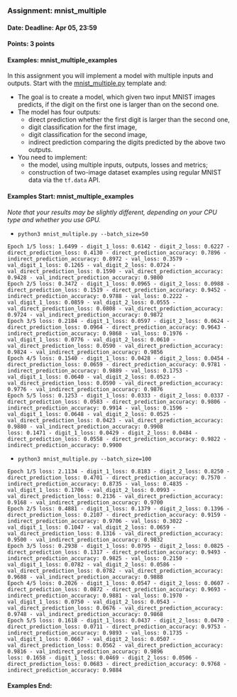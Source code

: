 ### Assignment: mnist_multiple
#### Date: Deadline: Apr 05, 23:59
#### Points: 3 points
#### Examples: mnist_multiple_examples

In this assignment you will implement a model with multiple inputs and outputs.
Start with the [mnist_multiple.py](https://github.com/ufal/npfl114/tree/master/labs/04/mnist_multiple.py)
template and:
- The goal is to create a model, which given two input MNIST images predicts, if the
  digit on the first one is larger than on the second one.
- The model has four outputs:
  - direct prediction whether the first digit is larger than the second one,
  - digit classification for the first image,
  - digit classification for the second image,
  - indirect prediction comparing the digits predicted by the above two outputs.
- You need to implement:
  - the model, using multiple inputs, outputs, losses and metrics;
  - construction of two-image dataset examples using regular MNIST data via the `tf.data` API.

#### Examples Start: mnist_multiple_examples
_Note that your results may be slightly different, depending on your CPU type and whether you use GPU._
- `python3 mnist_multiple.py --batch_size=50`
```
Epoch 1/5 loss: 1.6499 - digit_1_loss: 0.6142 - digit_2_loss: 0.6227 - direct_prediction_loss: 0.4130 - direct_prediction_accuracy: 0.7896 - indirect_prediction_accuracy: 0.8972 - val_loss: 0.3579 - val_digit_1_loss: 0.1265 - val_digit_2_loss: 0.0724 - val_direct_prediction_loss: 0.1590 - val_direct_prediction_accuracy: 0.9428 - val_indirect_prediction_accuracy: 0.9800
Epoch 2/5 loss: 0.3472 - digit_1_loss: 0.0965 - digit_2_loss: 0.0988 - direct_prediction_loss: 0.1519 - direct_prediction_accuracy: 0.9452 - indirect_prediction_accuracy: 0.9788 - val_loss: 0.2222 - val_digit_1_loss: 0.0859 - val_digit_2_loss: 0.0555 - val_direct_prediction_loss: 0.0808 - val_direct_prediction_accuracy: 0.9724 - val_indirect_prediction_accuracy: 0.9872
Epoch 3/5 loss: 0.2184 - digit_1_loss: 0.0597 - digit_2_loss: 0.0624 - direct_prediction_loss: 0.0964 - direct_prediction_accuracy: 0.9643 - indirect_prediction_accuracy: 0.9868 - val_loss: 0.1976 - val_digit_1_loss: 0.0776 - val_digit_2_loss: 0.0610 - val_direct_prediction_loss: 0.0590 - val_direct_prediction_accuracy: 0.9824 - val_indirect_prediction_accuracy: 0.9856
Epoch 4/5 loss: 0.1540 - digit_1_loss: 0.0428 - digit_2_loss: 0.0454 - direct_prediction_loss: 0.0659 - direct_prediction_accuracy: 0.9781 - indirect_prediction_accuracy: 0.9889 - val_loss: 0.1753 - val_digit_1_loss: 0.0640 - val_digit_2_loss: 0.0523 - val_direct_prediction_loss: 0.0590 - val_direct_prediction_accuracy: 0.9776 - val_indirect_prediction_accuracy: 0.9876
Epoch 5/5 loss: 0.1253 - digit_1_loss: 0.0333 - digit_2_loss: 0.0337 - direct_prediction_loss: 0.0583 - direct_prediction_accuracy: 0.9806 - indirect_prediction_accuracy: 0.9914 - val_loss: 0.1596 - val_digit_1_loss: 0.0648 - val_digit_2_loss: 0.0525 - val_direct_prediction_loss: 0.0423 - val_direct_prediction_accuracy: 0.9880 - val_indirect_prediction_accuracy: 0.9908
loss: 0.1471 - digit_1_loss: 0.0429 - digit_2_loss: 0.0484 - direct_prediction_loss: 0.0558 - direct_prediction_accuracy: 0.9822 - indirect_prediction_accuracy: 0.9900
```
- `python3 mnist_multiple.py --batch_size=100`
```
Epoch 1/5 loss: 2.1134 - digit_1_loss: 0.8183 - digit_2_loss: 0.8250 - direct_prediction_loss: 0.4701 - direct_prediction_accuracy: 0.7570 - indirect_prediction_accuracy: 0.8735 - val_loss: 0.4835 - val_digit_1_loss: 0.1706 - val_digit_2_loss: 0.0993 - val_direct_prediction_loss: 0.2136 - val_direct_prediction_accuracy: 0.9168 - val_indirect_prediction_accuracy: 0.9700
Epoch 2/5 loss: 0.4881 - digit_1_loss: 0.1379 - digit_2_loss: 0.1396 - direct_prediction_loss: 0.2107 - direct_prediction_accuracy: 0.9159 - indirect_prediction_accuracy: 0.9706 - val_loss: 0.3022 - val_digit_1_loss: 0.1047 - val_digit_2_loss: 0.0659 - val_direct_prediction_loss: 0.1316 - val_direct_prediction_accuracy: 0.9500 - val_indirect_prediction_accuracy: 0.9832
Epoch 3/5 loss: 0.2938 - digit_1_loss: 0.0795 - digit_2_loss: 0.0825 - direct_prediction_loss: 0.1317 - direct_prediction_accuracy: 0.9493 - indirect_prediction_accuracy: 0.9825 - val_loss: 0.2150 - val_digit_1_loss: 0.0782 - val_digit_2_loss: 0.0586 - val_direct_prediction_loss: 0.0782 - val_direct_prediction_accuracy: 0.9688 - val_indirect_prediction_accuracy: 0.9888
Epoch 4/5 loss: 0.2026 - digit_1_loss: 0.0547 - digit_2_loss: 0.0607 - direct_prediction_loss: 0.0872 - direct_prediction_accuracy: 0.9693 - indirect_prediction_accuracy: 0.9881 - val_loss: 0.1970 - val_digit_1_loss: 0.0750 - val_digit_2_loss: 0.0543 - val_direct_prediction_loss: 0.0676 - val_direct_prediction_accuracy: 0.9748 - val_indirect_prediction_accuracy: 0.9868
Epoch 5/5 loss: 0.1618 - digit_1_loss: 0.0437 - digit_2_loss: 0.0470 - direct_prediction_loss: 0.0711 - direct_prediction_accuracy: 0.9753 - indirect_prediction_accuracy: 0.9893 - val_loss: 0.1735 - val_digit_1_loss: 0.0667 - val_digit_2_loss: 0.0507 - val_direct_prediction_loss: 0.0562 - val_direct_prediction_accuracy: 0.9816 - val_indirect_prediction_accuracy: 0.9896
loss: 0.1658 - digit_1_loss: 0.0469 - digit_2_loss: 0.0506 - direct_prediction_loss: 0.0683 - direct_prediction_accuracy: 0.9768 - indirect_prediction_accuracy: 0.9884
```
#### Examples End:
